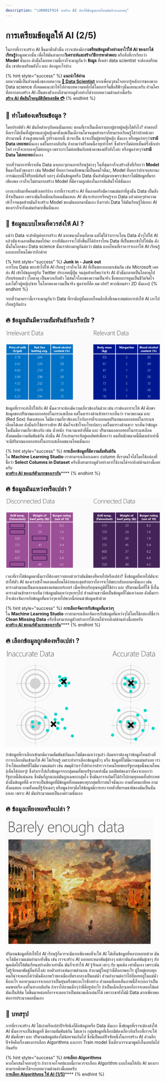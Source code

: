 ```yaml
---
description: "\U0001F914 จะสร้าง AI ต้องใช้ข้อมูลแบบไหนมันถึงจะฉลาดๆ"
---
```


# การเตรียมข้อมูลให้ AI \(2/5\)

ในการที่เราจะสร้าง AI ขึ้นมาซักตัวนั้น เราจะต้องมีการ**เตรียมข้อมูลตัวอย่างเอาไว้ให้ AI ของเราได้เรียนรู้**ข้อมูลพวกนั้น  เพื่อให้มันสามารถ**วิเคราะห์และสร้างวิธีการหาคำตอบ** หรือสิ่งที่เราเรียกว่า **Model** นั่นเอง ดังนั้นในบทความนี้เราก็จะมาดูกันว่า **ข้อมูล** ที่เหล่า data scientist จะต้องเตรียมนั้น เขาต้องเตรียมยังไง และ ต้องดูอะไรบ้าง

{% hint style="success" %}
**แนะนำให้อ่าน**  
บทความนี้เป็นส่วนหนึ่งของบทความ [**👶 Data Scientist**](https://saladpuk.gitbook.io/learn/basic/data-scientist) หากเพื่อนๆสนใจอยากรู้หลักการของพวก Data science ทั้งหมดแนะนำให้ไปอ่านบทความหลักได้โดยการจิ้มชื่อสีฟ้าๆนั้นเลยนะครับ ส่วนใครที่อยากลองสร้าง AI เป็นของตัวเองก็สามารถดูตัวอย่างได้จากบทความด้านล่างนี้ครับ  
[**สร้าง AI ตัดสินใจอนุมัติบัตรเครดิต 💳**](https://saladpuk.gitbook.io/learn/cloud/machine-learning-studio/credit-risk)
{% endhint %}

## 🤔 ทำไมต้องเตรียมข้อมูล ?

โดยปรกติตัว AI มันก็คล้ายๆกับคนนั่นแหละ ตอนที่เราเป็นเด็กเราแยกผู้ชายผู้หญิงได้ยังไง? คำตอบก็คือเราได้เห็นทั้งผู้ชายและผู้หญิงมาตั้งแต่เป็นเด็กจนโตจนสุดท้ายเราก็สามารถเรียนรู้ได้ว่าถ้าหน้าตาประมาณนี้ ส่วนสูงขนาดนี้ รูปร่างแบบนี้ น่าจะเป็น น่าจะเป็นผู้ชาย/ผู้หญิง นั่นเอง หรือพูดง่ายๆว่า**เรามี Data เยอะพอ**นั่นเอง แต่ในทางกลับกัน ถ้าถามว่าฝรั่งคนนี้อายุเท่าไหร่ ซึ่งถ้าเราไม่ค่อยเห็นฝรั่งซักเท่าไหร่ เราก็จะทายอายุไม่ค่อยถูก เพราะเราไม่ค่อยชินกับหน้าตาของฝรั่งยังไงล่ะ หรือพูดง่ายๆว่า**เรามี Data ไม่เยอะพอ**นั่นเอง

จากที่ว่ามาการที่เราเห็น Data มาเยอะๆผ่านการเรียนรู้ต่างๆ ในที่สุดเราก็จะสร้างสิ่งที่เรียกว่า **Model** ขึ้นมาในหัวของเรา เช่น Model ที่บอกว่าคนลักษณะนี้เป็นคนใจดีนะ, Model ที่บอกว่าถ้าเจอสถานะการณ์แบบนี้ให้รีบหนีทันที บลาๆ ดังนั้นข้อมูลหรือ Data นั้นสำคัญมากเพราะข้อเราไม่มีข้อมูลที่มากเพียงพอ เราก็จะไม่สามารถสร้าง Model ที่มีความถูกต้องในการตัดสินใจได้นั่นเอง

เอาละกลับมาที่คอมพิวเตอร์บ้าง การที่เราจะสร้าง AI ที่ฉลาดหรือมีความแม่นยำที่สูงนั้น Data เป็นสิ่งที่จำเป็นมาก เพราะมันก็เหมือนกับคนนั่นแหละ AI มันจะทำการเรียนรู้จาก Data แล้วค่อยๆทำความเข้าใจจนสุดท้ายมันก็จะสร้าง Model ของมันออกมานั่นเอง ยิ่งเราส่ง Data ให้มันเรียนรู้ได้เยอะ AI ของเราก็จะยิ่งแม่นยำมากขึ้นนั่นเอง

## 🤔 ข้อมูลแบบไหนที่ควรส่งให้ AI ?

แม้ว่า Data จะสำคัญต่อการสร้าง AI มากขนาดไหนก็ตาม แต่ไม่ใช่ว่าเราจะโยน Data มั่วๆไปให้ AI แล้วมันจะฉลาดขึ้นเสมอไปนะ บางทีมันอาจจะโง่ยิ่งขึ้นก็ได้ถ้าเราโยน Data ที่เป็นขยะเข้าไปให้มัน ดังนั้นในโลกของ Data science นั้นเราต้องมาดูกันต่อว่า data แบบไหนที่เราควรจะเอาให้ AI เรียนรู้และแบบไหนไม่ควรอีกด้วย

{% hint style="success" %}
**Junk in - Junk out**  
การโยน Data ขยะเข้าไปให้ AI เรียนรู้ เราก็จะได้ AI ที่เป็นขยะออกมาเช่นกัน เช่น Microsoft เคยส่ง AI เข้าไปขลุกอยู่กับ Twitter ประเทศญี่ปุ่น จนสุดท้ายก็พบว่าเจ้า AI ตัวนั้นกลายเป็นโอตาคุไปเรียบร้อยแล้ว \(โอตาคุ เป็นพวกเก็บตัว ไม่สนใจโลกของความเป็นจริง ชื่อชอบการตูนเป็นชีวิตจิตใจ และไม่ใจผู้หญิง/ชาย ในโลกของความเป็นจริง พูดง่ายก็คือ ผม เอ้ย!! พวกนิยมสาว 2D นั่นเอง\)
{% endhint %}

จากที่ว่ามาคราวนี้เราจะมาดูกันว่า Data ที่เรามีอยู่นั้นแบบไหนคือสิ่งที่เหมาะสมต่อการส่งให้ AI เอาไปเรียนรู้กันบ้าง

## 🔥 ข้อมูลมันมีความสัมพันธ์กันหรือป่ะ ?

![](../../.gitbook/assets/image%20%28210%29.png)

ข้อมูลที่เราจะส่งไปให้กับ AI นั้นควรจะต้องมีความเกี่ยวข้องกันด้วย เช่น เราต้องการจะให้ AI ศึกษาข้อมูลของปริมาณแอลกอฮอล์ในกระแสเลือด แต่ในตารางด้านซ้ายเราจะเห็นว่า ราคาของนม และ \(Red Sox\) ทีมเบสบอล ไม่มีความเกี่ยวข้องอะไรกับการที่จะบอกผลปริมาณแอลกอฮอล์ในกระแสเลือดได้เลย ดังนั้นถ้าใช้ตารางซ้าย AI มันก็จะเข้าใจอะไรแปลกๆ แต่ในตารางด้านขวา จะเห็นว่าข้อมูลในนั้นมีความเกี่ยวข้องกับ เช่น น้ำหนัก จำนวนเหล้าที่ดื่ม และ ปริมาณแอลกอฮอล์ในกระแสเลือด ทั้งหมดมีความสัมพันธ์กัน ดังนั้น AI ก็จะสามารถจับคู่ผลลัพท์เพื่อหาว่า คนที่หนักขนาดนี้ดื่มเหล้าเท่านี้จะมีปริมาณแอลกอฮอล์ในกระแสเลือดขนาดไหนนั่นเอง

{% hint style="success" %}
**การเลือกข้อมูลที่มีความสัมพันธ์กัน**  
ใน **Machine Learning Studio** เราสามารถเลือกเฉพาะ column ที่เราสนใจได้โดยใช้กล่องที่ชื่อว่า **Select Columns in Dataset** ครับซึ่งสามารถดูตัวอย่างการใช้งานได้จากลิงค์ด้านล่างนี้เลยครับ  
[**มาสร้าง AI ของแท้ตัวแรกของเรากัน**](https://saladpuk.gitbook.io/learn/cloud/machine-learning-studio/ml101)\*\*\*\*
{% endhint %}

## 🔥 ข้อมูลมันแหว่งหรือเปล่า ?

![](../../.gitbook/assets/image%20%28205%29.png)

เวลาที่เราได้ข้อมูลมานั้นเราก็ต้องตรวจสอบด้วยว่ามันมีของที่หายไปหรือเปล่า? ซึ่งข้อมูลที่หายไปมันจะทำให้ตัว AI ของเราเข้าใจคลาดเคลื่อนได้ง่ายและสุดท้ายเราก็อาจจะได้ขยะกลับออกมานั่นเอง เช่น ตารางด้านบนเป็นคะแนนของแฮมเบอร์เกอร์ เมื่อเทียบกับอุณหภูมิที่ใช้ย่าง และ ปริมาณเนื้อที่ใช้ ซึ่งในตารางด้านซ้ายเราจะเห็นว่าข้อมูลมันแหว่งๆหายๆไป ส่วนด้านขวามือเป็นข้อมูลที่ไม่แหว่งเลย ดังนั้นเราก็จะต้องจัดการกับข้อมูลที่แหว่งๆหายไปพวกนี้ก่อนนำข้อมูลเข้าด้วย

{% hint style="success" %}
**การเลือกจัดการกับข้อมูลที่แหว่งๆ**  
ใน **Machine Learning Studio** เราสามารถเลือกจัดการกับข้อมูลที่แหว่งๆได้โดยใช้กล่องที่ชื่อว่า **Clean Missing Data** ครับซึ่งสามารถดูตัวอย่างการใช้งานได้จากลิงค์ด้านล่างนี้เลยครับ  
[**มาสร้าง AI ของแท้ตัวแรกของเรากัน**](https://saladpuk.gitbook.io/learn/cloud/machine-learning-studio/ml101)\*\*\*\*
{% endhint %}

## 🔥 เลือกข้อมูลถูกต้องหรือเปล่า ?

![](../../.gitbook/assets/image%20%28438%29.png)

ถ้าข้อมูลที่เราเลือกเข้ามามีความสัมพันธ์กันและไม่มีของแหว่งๆแล้ว ถัดมาเราต้องดูว่าข้อมูลไหนบ้างที่เราจะเลือกมันเข้ามาให้ AI ได้เรียนรู้ เพราะถ้าเราเลือกข้อมูลมั่วๆ หรือ ข้อมูลที่ไม่มีความแม่นยำเลย เราก็จะได้ผลลัพท์ที่ไม่มีความแม่นยำ เช่น สมมุติว่าเราไปทำการสำรวจว่าคนไทยชอบรัฐบาลชุดนี้ขนาดไหน \(เห็นได้บ่อยๆ\) ซึ่งถ้าเราไปเก็บข้อมูลจากกลุ่มคนที่ชอบรัฐบาลเท่านั้น ผลลัพท์ของเราก็คงจะบอกว่า รัฐบาลนี้ดีแน่นอน ซึ่งมันก็ถูกนะแต่มันถูกเฉพาะกลุ่มไง ซึ่งมันอาจจะผิดก็ได้ถ้าไปถามทุกคนทั้งประเทศ ดังนั้นข้อมูลที่ดี ควรจะเป็นข้อมูลที่มีข้อมูลทั้งหมดของทุกกลุ่มที่เราสนใจนั่นเอง ถามทั้งคนเกลียด ถามทั้งคนชอบ ถามทั้งคนที่รู้จักเฉยๆ หรือพูดง่ายๆคือให้ข้อมูลมีการกระจายตัวที่ธรรมชาติของมันเป็นนั่นแหละ เพราะ AI มันประมวลผลเป็นองค์รวมนั่นเอง

## 🔥 ข้อมูลเพียงพอหรือเปล่า ?

![](../../.gitbook/assets/image%20%28122%29.png)

ปริมาณข้อมูลที่ส่งให้ไป AI เรียนรู้ก็ควรจะมีมากเพียงพอที่จะให้ AI ได้เห็นข้อมูลที่หลากหลายด้วย มันจะได้มีความแม่นยำมากยิ่งขึ้น เช่น เราจะสร้าง AI แยกแยะหมาพันธุ์ต่างๆ แต่เราดันส่งแค่พันธุ์เชาๆ กับ พุดเดิลไปให้มันเรียนอย่างเดียวเท่านั้น มันก็จะทำให้ AI รู้จักแค่ เชาๆ กับ พุดเดิล เท่านั้นเอง เพราะมันไม่รู้จักหมาพันธุ์อื่นยังไงล่ะ ยกตัวอย่างเช่นภาพด้านบน ถ้าถามผู้ใหญ่ว่านี่คือภาพอะไร ผู้ใหญ่แทบทุกคนก็น่าจะตอบได้ว่านั่นคือภาพวิวของเมืองที่ตรงกลางเป็นแม่น้ำ ส่วนถ้าถามต่อว่าไอ้ที่ลอยอยู่ในแม่น้ำคืออะไร หลายๆคนอาจจะบอกว่าเป็นทุ่นหรือขยะอะไรซักอย่าง ส่วนคนที่เคยเห็นภาพนี้ก็จะบอกว่าเป็นคนพายเรือ แต่ในทางกลับกัน ถ้าเราไปถามเด็กๆว่านี่คือรูปอะไร ถ้าเป็นเด็กเล็กๆเลยก็อาจจะตอบได้แค่มันเป็นสีส้ม โตขึ้นมาหน่อยก็อาจจะตอบว่าเป็นสนามเด็กเล่นก็ได้ เพราะเขายังไม่มี Data มากเพียงพอต่อการประมวลผลนั่นเอง

## 🎯 บทสรุป

การที่เราจะสร้าง AI ได้เก่งหรือเปล่าปัจจัยนึงก็คือข้อมูลหรือ Data นั่นเอง ซึ่งข้อมูลที่เราจะต้องส่งให้ AI นั้นควรจะเป็นข้อมูลที่ มีความสัมพันธ์กัน ไม่แหว่ง กลุ่มข้อมูลที่เลือกมีต้องเกี่ยวกับเรื่องที่เราจะให้ AI มันศึกษา และ ปริมาณข้อมูลต้องไม่น้อยจนเกินไป ซึ่งนี่เป็นแค่ปัจจัยหนึ่งในการสร้าง AI ส่วนอีกปัจจัยคือเรื่องของการเลือก Algorithms และการ Train model ซึ่งเดี๋ยวเราจะมาพูดถึงในบทถัดไปกันครับ

{% hint style="success" %}
**การเลือก Algorithms**  
หากใครสนใจอยากรู้ว่า ถ้าเราเจอโจทย์แบบนี้เราควรจะเลือก Algorithm แบบไหนให้กับ AI ของเรา สามารถศึกษาได้จากบทความด้านล่างนี้เลยครับ  
[**การเลือก Algorithms ให้ AI \(1/5\)**](https://saladpuk.gitbook.io/learn/basic/data-scientist/algorithms-category)\*\*\*\*
{% endhint %}

